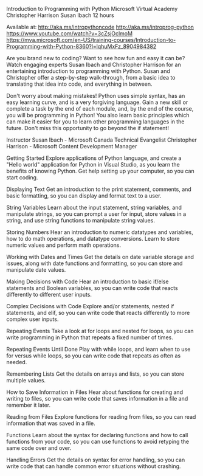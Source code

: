 Introduction to Programming with Python
Microsoft Virtual Academy
Christopher Harrison
Susan Ibach
12 hours

Available at:
http://aka.ms/intropythoncode
http://aka.ms/introprog-python
https://www.youtube.com/watch?v=3cZsjOclmoM
https://mva.microsoft.com/en-US/training-courses/Introduction-to-Programming-with-Python-8360?l=lqhuMxFz_8904984382

Are you brand new to coding? Want to see how fun and easy it can be? Watch engaging experts Susan Ibach and
Christopher Harrison for an entertaining introduction to programming with Python. Susan and Christopher offer
a step-by-step walk-through, from a basic idea to translating that idea into code, and everything in between.

Don't worry about making mistakes! Python uses simple syntax, has an easy learning curve, and is a very forgiving
language. Gain a new skill or complete a task by the end of each module, and, by the end of the course, you will be
programming in Python! You also learn basic principles which can make it easier for you to learn other programming
languages in the future. Don't miss this opportunity to go beyond the if statement!

Instructor
Susan Ibach - Microsoft Canada Technical Evangelist
Christopher Harrison - Microsoft Content Development Manager

Getting Started
Explore applications of Python language, and create a "Hello world" application for Python in Visual Studio,
as you learn the benefits of knowing Python. Get help setting up your computer, so you can start coding.

Displaying Text
Get an introduction to the print statement, comments, and basic formatting, so you can display and format text
to a user.

String Variables
Learn about the input statement, string variables, and manipulate strings, so you can prompt a user for input,
store values in a string, and use string functions to manipulate string values.

Storing Numbers
Hear an introduction to numeric datatypes and variables, how to do math operations, and datatype conversions.
Learn to store numeric values and perform math operations.

Working with Dates and Times
Get the details on date variable storage and issues, along with date functions and formatting, so you can store
and manipulate date values.

Making Decisions with Code
Hear an introduction to basic if/else statements and Boolean variables, so you can write code that reacts differently
to different user inputs.

Complex Decisions with Code
Explore and/or statements, nested if statements, and elif, so you can write code that reacts differently to more
complex user inputs.

Repeating Events
Take a look at for loops and nested for loops, so you can write programming in Python that repeats a fixed number
of times.

Repeating Events Until Done
Play with while loops, and learn when to use for versus while loops, so you can write code that repeats as often
as needed.

Remembering Lists
Get the details on arrays and lists, so you can store multiple values.

How to Save Information in Files
Hear about functions for creating and writing to files, so you can write code that saves information in a file and
remember it later.

Reading from Files
Explore functions for reading from files, so you can read information that was saved in a file.

Functions
Learn about the syntax for declaring functions and how to call functions from your code, so you can use functions to
avoid retyping the same code over and over.

Handling Errors
Get the details on syntax for error handling, so you can write code that can handle common error situations without
crashing.
